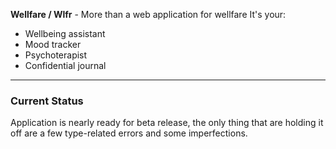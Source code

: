 **Wellfare / Wlfr** - More than a web application for wellfare
It's your:
- Wellbeing assistant
- Mood tracker
- Psychoterapist
- Confidential journal
<hr/>
<h3>Current Status</h3>
Application is nearly ready for beta release, the only thing that are holding it off are a few type-related errors and some imperfections.
 
